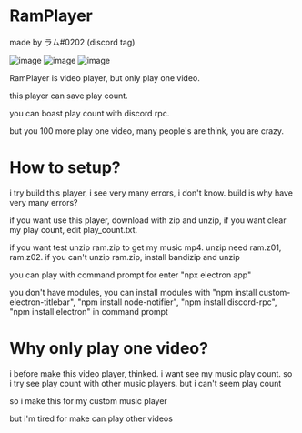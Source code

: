# RamPlayer
made by ラム#0202 (discord tag)

![image](https://user-images.githubusercontent.com/79322339/118792746-e9cb7480-b8d2-11eb-8c09-2ac6812d6de8.png)
![image](https://user-images.githubusercontent.com/79322339/118793174-5181bf80-b8d3-11eb-8a85-aacec36910aa.png)
![image](https://user-images.githubusercontent.com/79322339/118793441-9279d400-b8d3-11eb-9f7b-2f90383379a6.png)

RamPlayer is video player, but only play one video.

this player can save play count.

you can boast play count with discord rpc.

but you 100 more play one video, many people's are think, you are crazy.

# How to setup?
i try build this player, i see very many errors, i don't know. build is why have very many errors?

if you want use this player, download with zip and unzip, if you want clear my play count, edit play_count.txt.

if you want test unzip ram.zip to get my music mp4. unzip need ram.z01, ram.z02. if you can't unzip ram.zip, install bandizip and unzip

you can play with command prompt for enter "npx electron app"

you don't have modules, you can install modules with "npm install custom-electron-titlebar", "npm install node-notifier", "npm install discord-rpc", "npm install electron" in command prompt

# Why only play one video?
i before make this video player, thinked. i want see my music play count. so i try see play count with other music players. but i can't seem play count

so i make this for my custom music player

but i'm tired for make can play other videos
